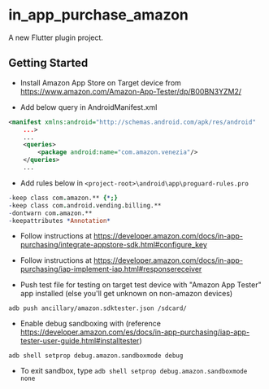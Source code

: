 # in_app_purchase_amazon

A new Flutter plugin project.

## Getting Started

- Install Amazon App Store on Target device from https://www.amazon.com/Amazon-App-Tester/dp/B00BN3YZM2/

- Add below query in AndroidManifest.xml
```xml
<manifest xmlns:android="http://schemas.android.com/apk/res/android"
    ...>
    ...
    <queries>
        <package android:name="com.amazon.venezia"/>
    </queries>
    ...
```

- Add rules below in `<project-root>\android\app\proguard-rules.pro`
```pro
-keep class com.amazon.** {*;}
-keep class com.android.vending.billing.**
-dontwarn com.amazon.**
-keepattributes *Annotation*

```

- Follow instructions at https://developer.amazon.com/docs/in-app-purchasing/integrate-appstore-sdk.html#configure_key

- Follow instructions at https://developer.amazon.com/docs/in-app-purchasing/iap-implement-iap.html#responsereceiver

- Push test file for testing on target test device with "Amazon App Tester" app installed (else you'll get unknown on non-amazon devices)
```
adb push ancillary/amazon.sdktester.json /sdcard/
```

- Enable debug sandboxing with (reference https://developer.amazon.com/es/docs/in-app-purchasing/iap-app-tester-user-guide.html#installtester)
```
adb shell setprop debug.amazon.sandboxmode debug
```

- To exit sandbox, type `adb shell setprop debug.amazon.sandboxmode none`
